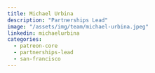 ```yaml
---
title: Michael Urbina
description: "Partnerships Lead"
image: "/assets/img/team/michael-urbina.jpeg"
linkedin: michaelurbina
categories:
  - patreon-core
  - partnerships-lead
  - san-francisco
---
```

